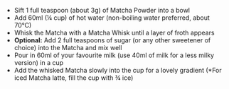 - Sift 1 full teaspoon (about 3g) of Matcha Powder into a bowl
- Add 60ml (¼ cup) of hot water (non-boiling water preferred, about 70°C)
- Whisk the Matcha with a Matcha Whisk until a layer of froth appears
- **Optional:** Add 2 full teaspoons of sugar (or any other sweetener of choice) into the Matcha and mix well
- Pour in 60ml of your favourite milk (use 40ml of milk for a less milky version) in a cup
- Add the whisked Matcha slowly into the cup for a lovely gradient (*For iced Matcha latte, fill the cup with ¾ ice)